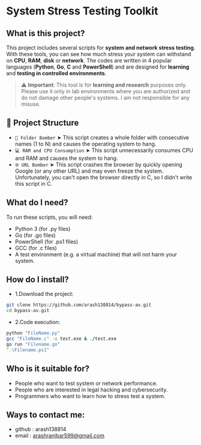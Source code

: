 # System Stress Testing Toolkit

## What is this project?
This project includes several scripts for **system and network stress testing**. With these tools, you can see how much stress your system can withstand on **CPU**, **RAM**, **disk** or **network**. The codes are written in 4 popular languages ​​(**Python**, **Go**, **C** and **PowerShell**) and are designed for **learning** and **testing in controlled environments**.

> ⚠️ **Important**: This tool is for **learning and research** purposes only. Please use it only in lab environments where you are authorized and do not damage other people's systems. I am not responsible for any misuse.

## 📂 Project Structure

- `📂 Folder Bomber`
  ➤ This script creates a whole folder with consecutive names (1 to N) and causes the operating system to hang.
- `💻 RAM and CPU Consumption`
  ➤ This script unnecessarily consumes CPU and RAM and causes the system to hang.
- `🌐 URL Bomber`
  ➤ This script crashes the browser by quickly opening Google (or any other URL) and may even freeze the system. Unfortunately, you can't open the browser directly in C, so I didn't write this script in C.

## What do I need?
To run these scripts, you will need:
- Python 3 (for .py files)
- Go (for .go files)
- PowerShell (for .ps1 files)
- GCC (for .c files)
- A test environment (e.g. a virtual machine) that will not harm your system.

## How do I install?
- 1.Download the project:
```bash
git clone https://github.com/arash138814/bypass-av.git
cd bypass-av.git
```
- 2.Code execution:
```bash
python "FileName.py"
gcc "FileName.c" -o test.exe & ./test.exe
go run "Filename.go"
".\Filename.ps1"
```

## Who is it suitable for?
- People who want to test system or network performance.
- People who are interested in legal hacking and cybersecurity.
- Programmers who want to learn how to stress test a system.

## Ways to contact me:
- github : arash138814
- email : arashranjbar599@gmail.com
